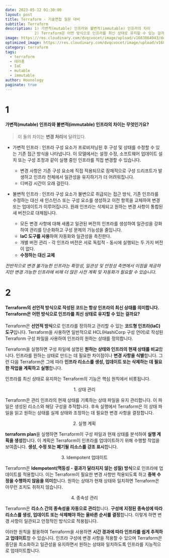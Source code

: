 ```yaml
---
date: 2023-05-12 01:30:00
layout: post
title: Terraform - 기술면접 질문 대비
subtitle: Terraform
description: 1) 가변적(mutable) 인프라와 불변적(immutable) 인프라의 차이
             2) Terraform은 어떤 방식으로 인프라를 최신 상태로 유지할 수 있는 걸까요?
image: https://res.cloudinary.com/dvqcvocet/image/upload/v1683864943/dev-jeans_kadf7q.png
optimized_image: https://res.cloudinary.com/dvqcvocet/image/upload/v1683864943/dev-jeans_kadf7q.png
category: terraform
tags:  
  - terraform
  - 테라폼
  - IaC
  - mutable
  - immutable
author: Hoonology
paginate: true
---
```


# 1 
#### 가변적(mutable) 인프라와 불변적(immutable) 인프라의 차이는 무엇인가요?

> 이 둘의 차이는 **변경 처리**에 달려있다.


- 가변적 인프라 : 인프라 구성 요소가 프로비저닝된 후 구성 및 상태를 수정할 수 있는 기존 접근 방식을 나타냅니다. 이 모델에서는 설정 수정, 소프트웨어 업데이트 설치 또는 구성 조정과 같이 실행 중인 인프라를 직접 변경할 수 있습니다.
  - 변경 사항은 기존 구성 요소에 직접 적용되므로 잠재적으로 구성 드리프트가 발생하고 인프라 전체에서 일관성을 유지하기가 더 어려워집니다.
  - 디버깅 시간이 오래 걸린다.

- 불변적 인프라 : 인프라 구성 요소가 불변으로 취급되는 접근 방식,  기존 인프라를 수정하는 대신 새 인스턴스 또는 구성 요소를 생성하고 이전 항목을 교체하여 변경 또는 업데이트가 이루어집니다. 원래 인프라는 삭제되고 원하는 변경 사항이 통합된 새 버전으로 대체됩니다.
  - 모든 변경 사항에 대해 새롭고 일관된 버전의 인프라를 생성하여 일관성을 강화하여 관리를 단순화하고 구성 문제의 가능성을 줄입니다.
  - **IaC 도구를 사용**하여 자동화와 일관성을 촉진한다.
  - 개별 버전 관리 - 각 인프라 버전은 서로 독립적 - 동시에 실행되는 두 가지 버전이 없다.
  - **수정하는 대신 교체**
  

<a align = "center">*전반적으로 변경 불가능한 인프라는 확장성, 일관성 및 안정성 측면에서 이점을 제공하지만 변경 가능한 인프라에 비해 더 많은 사전 계획 및 자동화가 필요할 수 있습니다.*</a>

# 2
#### Terraform의 선언적 방식으로 작성된 코드는 항상 인프라의 최신 상태를 의미합니다. Terraform은 어떤 방식으로 인프라를 최신 상태로 유지할 수 있는 걸까요?

Terraform은 **선언적 방식**으로 인프라를 정의하고 관리할 수 있는 **코드형 인프라(IaC) 도구**입니다. Terraform을 사용하면 일반적으로 HCL(HashiCorp 구성 언어)로 작성된 Terraform 구성 파일을 사용하여 인프라의 원하는 상태를 정의합니다.

Terraform을 실행하면 구성 파일에 설명된 **원하는 상태와 인프라의 현재 상태를 비교**합니다. 인프라를 원하는 상태로 만드는 데 필요한 차이점이나 **변경 사항을 식별**합니다. 그런 다음 Terraform은 그에 따라 **인프라 리소스를 생성, 업데이트 또는 삭제하는 데 필요한 작업을 계획하고 실행**합니다.


인프라를 최신 상태로 유지하는 Terraform의 기능은 핵심 원칙에서 비롯됩니다.
<p align = "center"> 1. 상태 관리</p>

Terraform은 관리 인프라의 현재 상태를 기록하는 상태 파일을 유지 관리합니다. 이 파일은 생성된 리소스와 해당 구성을 추적합니다. 후속 실행에서 Terraform은 이 상태 파일을 읽고 원하는 상태를 실제 상태와 조정하는 데 필요한 변경 사항을 결정합니다.

 <p align = "center">2. 실행 계획</p>

**terraform plan**을 실행하면 Terraform이 구성 파일과 현재 상태를 분석하여 **실행 계획을 생성**합니다. 이 계획은 Terraform이 인프라를 업데이트하기 위해 수행할 작업을 보여줍니다. **생성, 수정 또는 폐기될 리소스를 강조 표시**합니다.

<p align = "center">3. Idempotent 업데이트 </p>

Terraform은 **Idempotent(멱등성 - 결과가 달라지지 않는 성질) 방식**으로 인프라에 업데이트를 적용합니다. 이는 Terraform이 필요한 변경 사항만 적용되도록 하고 **중복 수정을 수행하지 않음을 의미**합니다. 원하는 상태가 현재 상태와 일치하면 Terraform은 아무런 조치도 취하지 않습니다.

<p align = "center"> 4. 종속성 관리 </p>

Terraform은 **리소스 간의 종속성을 자동으로 관리**합니다. **구성에 지정된 종속성에 따라 리소스를 생성, 업데이트 또는 삭제해야 하는 올바른 순서를 결정**합니다. 이렇게 하면 변경 사항이 일관되고 안정적인 방식으로 적용됩니다.


이러한 원칙을 활용하여 Terraform을 사용하면 **시간 경과에 따라 인프라를 쉽게 추적하고 업데이트**할 수 있습니다. 인프라 구성에 변경 사항을 적용할 수 있으며 Terraform은 중단을 최소화하고 일관성을 유지하면서 원하는 상태와 일치하도록 인프라를 지능적으로 업데이트합니다.